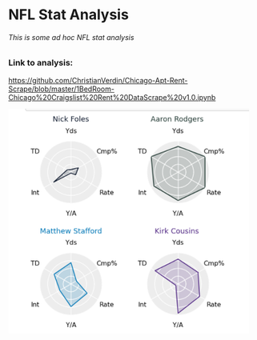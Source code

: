 # NFL Stat Analysis
###### This is some ad hoc NFL stat analysis



### Link to analysis:

https://github.com/ChristianVerdin/Chicago-Apt-Rent-Scrape/blob/master/1BedRoom-Chicago%20Craigslist%20Rent%20DataScrape%20v1.0.ipynb





![header image](https://github.com/ChristianVerdin/NFL/blob/master/NFC_North_QB_2020.PNG?raw=True)
